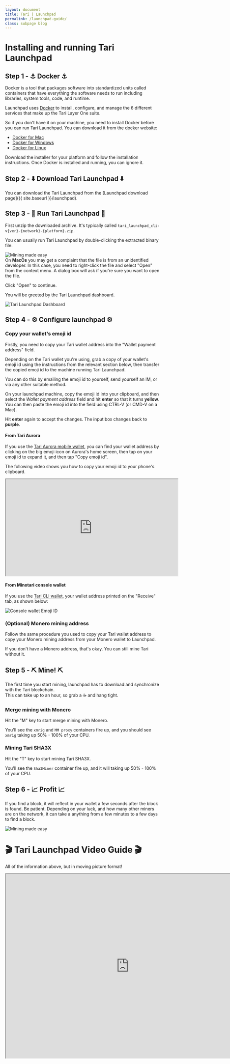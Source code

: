 ```yaml
---
layout: document
title: Tari | Launchpad
permalink: /launchpad-guide/
class: subpage blog
---
```


# Installing and running Tari Launchpad

## Step 1 - ⚓️ Docker ⚓️

Docker is a tool that packages software into standardized units called containers that have everything the software 
needs to run including libraries, system tools, code, and runtime.

Launchpad uses [Docker](https://www.docker.com/) to install, configure, and manage the 6 different services that
make up the Tari Layer One suite.

So if you don't have it on your machine, you need to install Docker before you can run Tari Launchpad.
You can download it from the docker website:

- [Docker for Mac](https://docs.docker.com/docker-for-mac/install/)
- [Docker for Windows](https://docs.docker.com/docker-for-windows/install/)
- [Docker for Linux](https://docs.docker.com/engine/install/)

Download the installer for your platform and follow the installation instructions. Once Docker is installed and
running, you can ignore it.

## Step 2 - ⬇️ Download Tari Launchpad ⬇️

You can download the Tari Launchpad from the [Launchpad download page]({{ site.baseurl }}/launchpad).

## Step 3 - 🚀️ Run Tari Launchpad ️🚀️

First unzip the downloaded archive. It's typically called `tari_launchpad_cli-v{ver}-{network}-{platform}.zip`.

You can usually run Tari Launchpad by double-clicking the extracted binary file.

<img src="/assets/launchpad/miner1p.webp" alt="Mining made easy" class="responsive-image">

<div class="note warning">
  On <b>MacOs</b> you may get a complaint that the file is from an unidentified developer. In this case, you 
  need to right-click the file and select "Open" from the context menu. A dialog box will ask if you're sure you want 
  to open the file.
  
  <p>Click "Open" to continue.</p>
</div>

You will be greeted by the Tari Launchpad dashboard.

<img src="/assets/launchpad/dashboard.png" alt="Tari Launchpad Dashboard" class="responsive-image">

## Step 4 - ⚙️ Configure launchpad ⚙️

### Copy your wallet's emoji id

Firstly, you need to copy your Tari wallet address into the "Wallet payment address" field. 

Depending on the Tari wallet you're using, grab a copy of your wallet's emoji id using the instructions from 
the relevant section below, then transfer the copied emoji id to the machine running Tari Launchpad.

You can do this by emailing the emoji id to yourself, send yourself an IM, or via any other suitable method.

On your launchpad machine, copy the emoji id into your clipboard, and then select the _Wallet payment address_ field
and hit **enter** so that it turns **yellow**. You can then paste the emoji id into the field using CTRL-V (or CMD-V 
on a Mac). 

Hit **enter** again to accept the changes. The input box changes back to **purple**.
      
#### From Tari Aurora

If you use the [Tari Aurora mobile wallet](https://aurora.tari.com), 
you can find your wallet address by clicking on the big emoji icon on Aurora's home screen, then tap
on your emoji id to expand it, and then tap "Copy emoji id".

The following video shows you how to copy your emoji id to your phone's clipboard.
             
<div align="center">
  <iframe width="560" height="315"  src="https://www.youtube.com/embed/Tg-uKtk5uPw?si=SOYa1rPzD_KRY9Tf" 
    title="Receiving Minotari" 
    allow="autoplay; encrypted-media; gyroscope; picture-in-picture; web-share" 
  allowfullscreen>
  </iframe>
</div>


#### From Minotari console wallet
If you use the [Tari CLI wallet](https://tari.com/download), your wallet address printed on the "Receive" tab, as 
shown below:

<img src="/assets/launchpad/console-wallet.png" alt="Console wallet Emoji ID" class="responsive-image">               

### (Optional) Monero mining address

Follow the same procedure you used to copy your Tari wallet address to copy your Monero mining address from your
Monero wallet to Launchpad.

If you don't have a Monero address, that's okay. You can still mine Tari without it.

## Step 5 - ⛏️ Mine! ⛏️

<div class="note">
  The first time you start mining, launchpad has to download and synchronize with the Tari blockchain.
  <br/>This can take up to an hour, so grab a ☕️ and hang tight.
</div>

### Merge mining with Monero

Hit the "M" key to start merge mining with Monero.

You'll see the `xmrig` and `MM proxy` containers fire up, and you should see `xmrig` taking up 50% - 100% of your CPU.

### Mining Tari SHA3X

Hit the "T" key to start mining Tari SHA3X.

You'll see the `Sha3Miner` container fire up, and it will taking up 50% - 100% of your CPU.

## Step 6 - 📈️ Profit 📈️

If you find a block, it will reflect in your wallet a few seconds after the block is found.
Be patient. Depending on your luck, and how many other miners are on the network, it can take a anything from a few
minutes to a few days to find a block.

<img src="/assets/launchpad/miner2p.webp" alt="Mining made easy" class="responsive-image">

# 🎬️ Tari Launchpad Video Guide 🎬️

All of the information above, but in moving picture format!

<div align="center">
  <iframe width="800" height="600"  src="https://www.youtube.com/embed/Z_43z5Gx3v4" 
    title="Launchpad Mining guide" 
    allow="autoplay; encrypted-media; gyroscope; picture-in-picture; web-share" 
  allowfullscreen>
  </iframe>
</div>
